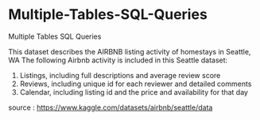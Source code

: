 # Multiple-Tables-SQL-Queries
Multiple Tables SQL Queries

This dataset describes the AIRBNB listing activity of homestays in Seattle, WA
The following Airbnb activity is included in this Seattle dataset:

1. Listings, including full descriptions and average review score
2. Reviews, including unique id for each reviewer and detailed comments
3. Calendar, including listing id and the price and availability for that day

source : https://www.kaggle.com/datasets/airbnb/seattle/data
